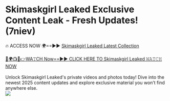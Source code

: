 # Skimaskgirl Leaked Exclusive Content Leak - Fresh Updates! (7niev)

🔥 ACCESS NOW 🌍==►► <a href="https://tinyurl.com/kvy9nzfs" rel="nofollow">Skimaskgirl Leaked Latest Collection</a>
<br><br>
[🔴🌍📺📱👉WA𝚃CH Now==►► CLICK HERE TO Skimaskgirl Leaked 𝚆𝙰𝚃𝙲𝙷 NOW](https://tinyurl.com/kvy9nzfs)
<br><br>
Unlock Skimaskgirl Leaked's private videos and photos today! Dive into the newest 2025 content updates and explore exclusive material you won’t find anywhere else.
<br>
<a href="https://tinyurl.com/kvy9nzfs" rel="nofollow" data-target="animated-image.originalLink"><img src="https://camo.githubusercontent.com/8a4f000d20f83aca3bf7ec5f350d767afa0574a8a352519fd8cfa583a6f93a33/68747470733a2f2f692e696d6775722e636f6d2f644a486b345a712e676966" data-canonical-src="https://i.imgur.com/dJHk4Zq.gif" style="max-width: 100%; display: inline-block;" data-target="animated-image.originalImage"></a>
<br>
